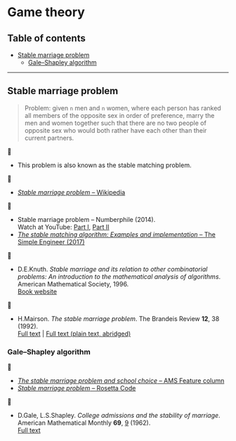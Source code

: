 # Game theory

## Table of contents

* [Stable marriage problem](#stable-marriage-problem)
	* [Gale&ndash;Shapley algorithm](#galeshapley-algorithm)

---

## Stable marriage problem

> Problem: given `n` men and `n` women, where each person has ranked all members of the opposite sex in order of preference, marry the men and women together such that there are no two people of opposite sex who would both rather have each other than their current partners.

:memo:

* This problem is also known as the stable matching problem.

:link:

* [*Stable marriage problem* &ndash; Wikipedia](https://en.wikipedia.org/wiki/Stable_marriage_problem)

:movie_camera:

* Stable marriage problem &ndash; Numberphile (2014).\
Watch at YouTube: [Part I](https://www.youtube.com/watch?v=Qcv1IqHWAzg), [Part II](https://www.youtube.com/watch?v=LtTV6rIxhdo)
* [*The stable matching algorithm: Examples and implementation* &ndash; The Simple Engineer (2017)](https://www.youtube.com/watch?v=FhRf0j068ZA)

:book:

* D.E.Knuth. *Stable marriage and its relation to other combinatorial problems: An introduction to the mathematical analysis of algorithms*. American Mathematical Society, 1996.\
[Book website](https://www-cs-faculty.stanford.edu/~knuth/ms.html)

:page_facing_up:

* H.Mairson. *The stable marriage problem*. The Brandeis Review **12**, 38 (1992).\
[Full text](https://archive.org/details/brandeisreview1214bran/page/n38) |
[Full text (plain text, abridged)](http://www.cs.columbia.edu/~evs/intro/stable/writeup.html)

### Gale&ndash;Shapley algorithm

:link:

* [*The stable marriage problem and school choice* &ndash; AMS Feature column](http://www.ams.org/publicoutreach/feature-column/fc-2015-03)
* [*Stable marriage problem* &ndash; Rosetta Code](https://rosettacode.org/wiki/Stable_marriage_problem)

:page_facing_up:

* D.Gale, L.S.Shapley. *College admissions and the stability of marriage*. American Mathematical Monthly **69**, [9](https://dx.doi.org/10.2307/2312726) (1962).\
[Full text](http://www.eecs.harvard.edu/cs286r/courses/fall09/papers/galeshapley.pdf)
